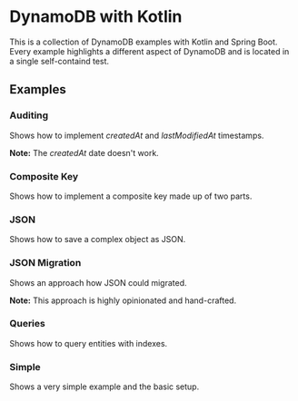 DynamoDB with Kotlin
====================

This is a collection of DynamoDB examples with Kotlin and Spring Boot.
Every example highlights a different aspect of DynamoDB and is located in a single self-containd test.

## Examples

### Auditing

Shows how to implement _createdAt_ and _lastModifiedAt_ timestamps.

**Note:** The _createdAt_ date doesn't work.

### Composite Key

Shows how to implement a composite key made up of two parts.

### JSON

Shows how to save a complex object as JSON.

### JSON Migration

Shows an approach how JSON could migrated.

**Note:** This approach is highly opinionated and hand-crafted.

### Queries

Shows how to query entities with indexes.

### Simple

Shows a very simple example and the basic setup.